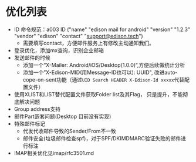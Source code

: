 # 优化列表
- ID 命令规范：a003 ID ("name" "edison mail for android" "version" "1.2.3" "vendor" "edison" "contact" "support@edison.tech")
  - 需要填写contact，方便邮件服务上有修改主动通知我们。
- 登录优化，添加mx查询，识别企业邮箱
- 发送邮件的时候
  - 添加一个“X-Mailer: Android/iOS/Desktop(1.0.0)“,方便后续做统计分析
  - 添加一个”X-Edison-MID(用Message-ID也可以): UUID", 改进auto-cope-on-sent功能（通过`UID Search HEADER X-Edison-Id xxxxx`代替配置文件）
- 使用XLIST和LIST替代配置文件获取Folder list及其Flag， 只是提升，不能彻底解决问题
- Group address支持
- 邮件Part嵌套问题(Desktop 目前没有实现)
- 特殊邮件标记
  - 代发代收邮件导致的Sender/From不一致
  - 邮件安全(垃圾邮件检查spf)，对于SPF/DKIMDMARC验证失败的邮件进行标注
- IMAP相关优化见imap/rfc3501.md

